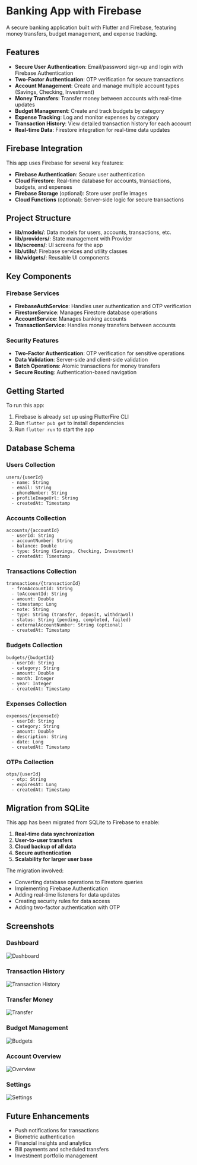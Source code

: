 # Banking App with Firebase

A secure banking application built with Flutter and Firebase, featuring money transfers, budget management, and expense tracking.

## Features

- **Secure User Authentication**: Email/password sign-up and login with Firebase Authentication
- **Two-Factor Authentication**: OTP verification for secure transactions
- **Account Management**: Create and manage multiple account types (Savings, Checking, Investment)
- **Money Transfers**: Transfer money between accounts with real-time updates
- **Budget Management**: Create and track budgets by category
- **Expense Tracking**: Log and monitor expenses by category
- **Transaction History**: View detailed transaction history for each account
- **Real-time Data**: Firestore integration for real-time data updates

## Firebase Integration

This app uses Firebase for several key features:

- **Firebase Authentication**: Secure user authentication
- **Cloud Firestore**: Real-time database for accounts, transactions, budgets, and expenses
- **Firebase Storage** (optional): Store user profile images
- **Cloud Functions** (optional): Server-side logic for secure transactions

## Project Structure

- **lib/models/**: Data models for users, accounts, transactions, etc.
- **lib/providers/**: State management with Provider
- **lib/screens/**: UI screens for the app
- **lib/utils/**: Firebase services and utility classes
- **lib/widgets/**: Reusable UI components

## Key Components

### Firebase Services

- **FirebaseAuthService**: Handles user authentication and OTP verification
- **FirestoreService**: Manages Firestore database operations
- **AccountService**: Manages banking accounts
- **TransactionService**: Handles money transfers between accounts

### Security Features

- **Two-Factor Authentication**: OTP verification for sensitive operations
- **Data Validation**: Server-side and client-side validation
- **Batch Operations**: Atomic transactions for money transfers
- **Secure Routing**: Authentication-based navigation

## Getting Started

To run this app:

1. Firebase is already set up using FlutterFire CLI
2. Run `flutter pub get` to install dependencies
3. Run `flutter run` to start the app

## Database Schema

### Users Collection

```
users/{userId}
  - name: String
  - email: String
  - phoneNumber: String
  - profileImageUrl: String
  - createdAt: Timestamp
```

### Accounts Collection

```
accounts/{accountId}
  - userId: String
  - accountNumber: String
  - balance: Double
  - type: String (Savings, Checking, Investment)
  - createdAt: Timestamp
```

### Transactions Collection

```
transactions/{transactionId}
  - fromAccountId: String
  - toAccountId: String
  - amount: Double
  - timestamp: Long
  - note: String
  - type: String (transfer, deposit, withdrawal)
  - status: String (pending, completed, failed)
  - externalAccountNumber: String (optional)
  - createdAt: Timestamp
```

### Budgets Collection

```
budgets/{budgetId}
  - userId: String
  - category: String
  - amount: Double
  - month: Integer
  - year: Integer
  - createdAt: Timestamp
```

### Expenses Collection

```
expenses/{expenseId}
  - userId: String
  - category: String
  - amount: Double
  - description: String
  - date: Long
  - createdAt: Timestamp
```

### OTPs Collection

```
otps/{userId}
  - otp: String
  - expiresAt: Long
  - createdAt: Timestamp
```

## Migration from SQLite

This app has been migrated from SQLite to Firebase to enable:

1. **Real-time data synchronization**
2. **User-to-user transfers**
3. **Cloud backup of all data**
4. **Secure authentication**
5. **Scalability for larger user base**

The migration involved:

- Converting database operations to Firestore queries
- Implementing Firebase Authentication
- Adding real-time listeners for data updates
- Creating security rules for data access
- Adding two-factor authentication with OTP

## Screenshots

### Dashboard

![Dashboard](screenshots/dashboard.png)

### Transaction History

![Transaction History](screenshots/transactionhistory.png)

### Transfer Money

![Transfer](screenshots/transfer.png)

### Budget Management

![Budgets](screenshots/budgets.png)

### Account Overview

![Overview](screenshots/overview.png)

### Settings

![Settings](screenshots/settings.png)

## Future Enhancements

- Push notifications for transactions
- Biometric authentication
- Financial insights and analytics
- Bill payments and scheduled transfers
- Investment portfolio management
